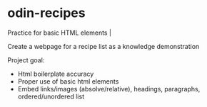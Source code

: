 # odin-recipes
Practice for basic HTML elements |

Create a webpage for a recipe list as a knowledge demonstration

Project goal: 
- Html boilerplate accuracy
- Proper use of basic html elements
- Embed links/images (absolve/relative), headings, paragraphs, ordered/unordered list